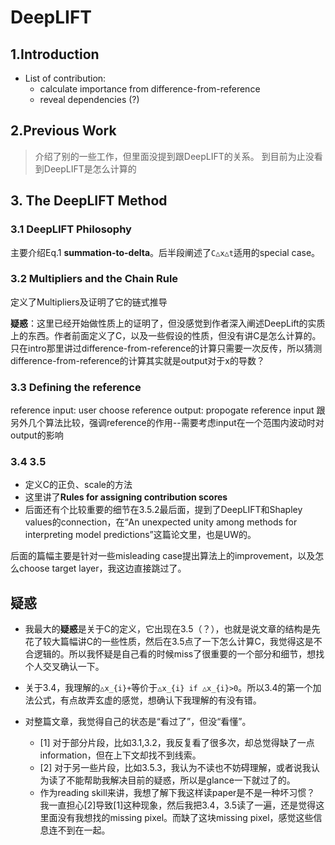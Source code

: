 
# DeepLIFT

## 1.Introduction
- List of contribution:
    + calculate importance from difference-from-reference
    + reveal dependencies (?)

## 2.Previous Work
> 介绍了别的一些工作，但里面没提到跟DeepLIFT的关系。
> 到目前为止没看到DeepLIFT是怎么计算的


## 3. The DeepLIFT Method
### 3.1 DeepLIFT Philosophy
主要介绍Eq.1 **summation-to-delta**。后半段阐述了`C△x△t`适用的special case。

### 3.2 Multipliers and the Chain Rule
定义了Multipliers及证明了它的链式推导

**疑惑**：这里已经开始做性质上的证明了，但没感觉到作者深入阐述DeepLift的实质上的东西。作者前面定义了C，以及一些假设的性质，但没有讲C是怎么计算的。只在intro那里讲过difference-from-reference的计算只需要一次反传，所以猜测difference-from-reference的计算其实就是output对于x的导数？ 

### 3.3 Defining the reference
reference input: user choose
reference output: propogate reference input
跟另外几个算法比较，强调reference的作用--需要考虑input在一个范围内波动时对output的影响

### 3.4 3.5 
- 定义C的正负、scale的方法
- 这里讲了**Rules for assigning contribution scores**
- 后面还有个比较重要的细节在3.5.2最后面，提到了DeepLIFT和Shapley values的connection，在“An unexpected unity among methods for interpreting model predictions”这篇论文里，也是UW的。

后面的篇幅主要是针对一些misleading case提出算法上的improvement，以及怎么choose target layer，我这边直接跳过了。


## 疑惑
- 我最大的**疑惑**是关于C的定义，它出现在3.5（？），也就是说文章的结构是先花了较大篇幅讲C的一些性质，然后在3.5点了一下怎么计算C，我觉得这是不合逻辑的。所以我怀疑是自己看的时候miss了很重要的一个部分和细节，想找个人交叉确认一下。

- 关于3.4，我理解的`△x_{i}+`等价于`△x_{i} if △x_{i}>0`。所以3.4的第一个加法公式，有点故弄玄虚的感觉，想确认下我理解的有没有错。

- 对整篇文章，我觉得自己的状态是“看过了”，但没“看懂”。
    + [1] 对于部分片段，比如3.1,3.2，我反复看了很多次，却总觉得缺了一点information，但在上下文却找不到线索。
    + [2] 对于另一些片段，比如3.5.3，我认为不读也不妨碍理解，或者说我认为读了不能帮助我解决目前的疑惑，所以是glance一下就过了的。
    + 作为reading skill来讲，我想了解下我这样读paper是不是一种坏习惯？ 我一直担心[2]导致[1]这种现象，然后我把3.4，3.5读了一遍，还是觉得这里面没有我想找的missing pixel。而缺了这块missing pixel，感觉这些信息连不到在一起。

